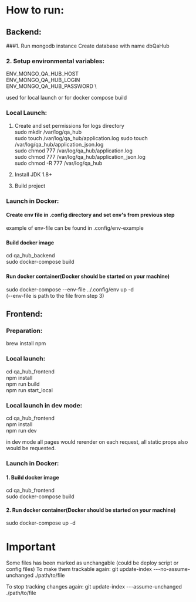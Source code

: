 # How to run:

##
## Backend:
###1. Run mongodb instance
Create database with name dbQaHub

####
### 2. Setup environmental variables:
ENV_MONGO_QA_HUB_HOST  \
ENV_MONGO_QA_HUB_LOGIN  \
ENV_MONGO_QA_HUB_PASSWORD \

used for local launch or for docker compose build

### Local Launch:
1. Create and set permissions for logs directory \
sudo mkdir /var/log/qa_hub \
sudo touch /var/log/qa_hub/application.log
sudo touch /var/log/qa_hub/application_json.log \
sudo chmod 777 /var/log/qa_hub/application.log \
sudo chmod 777 /var/log/qa_hub/application_json.log \
sudo chmod -R 777 /var/log/qa_hub

2. Install JDK 1.8+
3. Build project

### Launch in Docker:
#### Create env file in .config directory and set env's from previous step
example of env-file can be found in .config/env-example

###
#### Build docker image
cd qa_hub_backend \
sudo docker-compose build

###
#### Run docker container(Docker should be started on your machine)
sudo docker-compose --env-file ../.config/env up -d \
(--env-file is path to the file from step 3)

## Frontend:
####
### Preparation:
brew install npm

### Local launch: 
cd qa_hub_frontend \
npm install \
npm run build \
npm run start_local

### Local launch in dev mode:
cd qa_hub_frontend \
npm install \
npm run dev

in dev mode all pages would rerender on each request, all static props also would be requested.

### Launch in Docker:
#### 1. Build docker image
cd qa_hub_frontend \
sudo docker-compose build

#### 2. Run docker container(Docker should be started on your machine)
sudo docker-compose up -d


# Important
Some files has been marked as unchangable (could be deploy script or config files)
To make them trackable again:
git update-index ---no-assume-unchanged ./path/to/file

To stop tracking changes again:
git update-index ---assume-unchanged ./path/to/file
